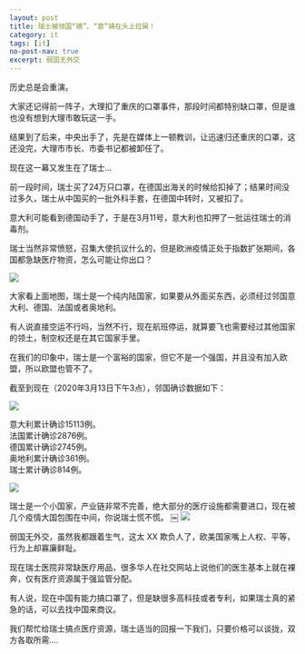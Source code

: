 ```yaml
---
layout: post
title: 瑞士被领国“德”、“意”骑在头上拉屎！
category: it
tags: [it]
no-post-nav: true
excerpt: 弱国无外交
---
```



历史总是会重演。

大家还记得前一阵子，大理扣了重庆的口罩事件，那段时间都特别缺口罩，但是谁也没有想到大理市敢玩这一手。

结果到了后来，中央出手了，先是在媒体上一顿教训，让迅速归还重庆的口罩，这还没完，大理市市长、市委书记都被卸任了。

现在这一幕又发生在了瑞士...

前一段时间，瑞士买了24万只口罩，在德国出海关的时候给扣掉了；结果时间没过多久，瑞士从中国买的一批外科手套，在德国中转时，又被扣了。

意大利可能看到德国动手了，于是在3月11号，意大利也扣押了一批运往瑞士的消毒剂。

瑞士当然非常愤怒，召集大使抗议什么的，但是欧洲疫情正处于指数扩张期间，各国都急缺医疗物资，怎么可能让你出口？

![](http://favorites.ren/assets/images/2020/it/ruishi01.jpeg)

大家看上面地图，瑞士是一个纯内陆国家，如果要从外面买东西，必须经过邻国意大利、德国、法国或者奥地利。

有人说直接空运不行吗，当然不行，现在航班停运，就算要飞也需要经过其他国家的领土，制空权还是在其它国家手里。

在我们的印象中，瑞士是一个富裕的国家，但它不是一个强国，并且没有加入欧盟，所以欧盟也管不了。

截至到现在（2020年3月13日下午3点），邻国确诊数据如下：

![](http://favorites.ren/assets/images/2020/it/ruishi02.jpeg)

意大利累计确诊15113例。  
法国累计确诊2876例。  
德国累计确诊2745例。  
奥地利累计确诊361例。  
瑞士累计确诊814例。  

![](http://favorites.ren/assets/images/2020/it/ruishi03.jpeg)

瑞士是一个小国家，产业链非常不完善，绝大部分的医疗设施都需要进口，现在被几个疫情大国包围在中间，你说瑞士慌不慌。
￼ 
![](http://favorites.ren/assets/images/2020/it/ruishi04.jpeg)

弱国无外交，虽然我都跟着生气，这太 XX 欺负人了，欧美国家嘴上人权、平等，行为上却寡廉鲜耻。

现在瑞士医院非常缺医疗用品，很多华人在社交网站上说他们的医生基本上就在裸奔，仅有医疗资源属于强监管分配。

有人说，现在中国有能力搞口罩了，但是缺很多高科技或者专利，如果瑞士真的紧急的话，可以去找中国来商议。

我们帮忙给瑞士搞点医疗资源，瑞士适当的回报一下我们，只要价格可以谈拢，双方各取所需....